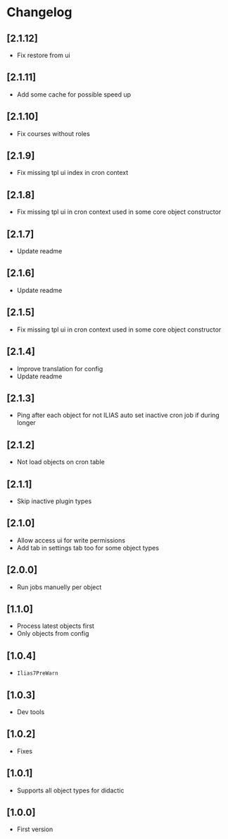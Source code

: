 # Changelog

## [2.1.12]
- Fix restore from ui

## [2.1.11]
- Add some cache for possible speed up

## [2.1.10]
- Fix courses without roles

## [2.1.9]
- Fix missing tpl ui index in cron context

## [2.1.8]
- Fix missing tpl ui in cron context used in some core object constructor

## [2.1.7]
- Update readme

## [2.1.6]
- Update readme

## [2.1.5]
- Fix missing tpl ui in cron context used in some core object constructor

## [2.1.4]
- Improve translation for config
- Update readme

## [2.1.3]
- Ping after each object for not ILIAS auto set inactive cron job if during longer

## [2.1.2]
- Not load objects on cron table

## [2.1.1]
- Skip inactive plugin types

## [2.1.0]
- Allow access ui for write permissions
- Add tab in settings tab too for some object types

## [2.0.0]
- Run jobs manuelly per object

## [1.1.0]
- Process latest objects first
- Only objects from config

## [1.0.4]
- `Ilias7PreWarn`

## [1.0.3]
- Dev tools

## [1.0.2]
- Fixes

## [1.0.1]
- Supports all object types for didactic

## [1.0.0]
- First version
